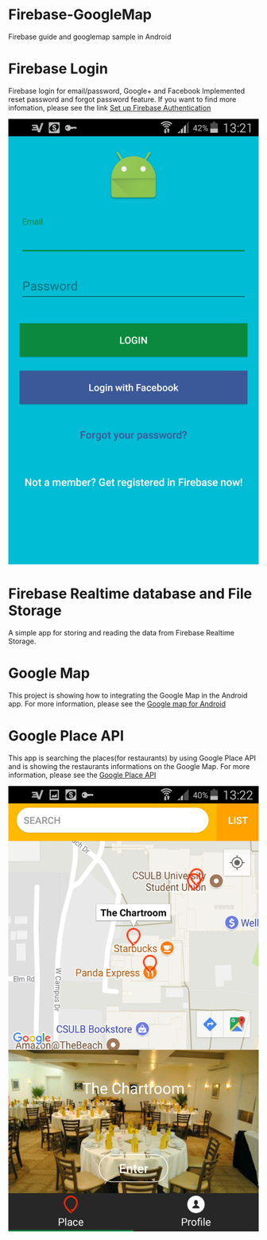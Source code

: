 # Firebase-GoogleMap
Firebase guide and googlemap sample in Android

# Firebase Login
Firebase login for email/password, Google+ and Facebook
Implemented reset password and forgot password feature.
If you want to find more infomation, please see the link [Set up Firebase Authentication](https://firebase.google.com/docs/auth/android/start/)

![Firebase login](https://github.com/enfei/Firebase-GoogleMap/blob/master/Screenshot_2017-09-03-13-21-42.png)

# Firebase Realtime database and File Storage
A simple app for storing and reading the data from Firebase Realtime Storage.

# Google Map
This project is showing how to integrating the Google Map in the Android app.
For more information, please see the [Google map for Android](https://developers.google.com/android/reference/com/google/android/gms/maps/MapFragment)

# Google Place API
This app is searching the places(for restaurants) by using Google Place API and is showing the restaurants informations on the Google Map.
For more information, please see the [Google Place API](https://developers.google.com/places/)

![Google Map](https://github.com/enfei/Firebase-GoogleMap/blob/master/Screenshot_2017-09-03-13-22-42.png)
